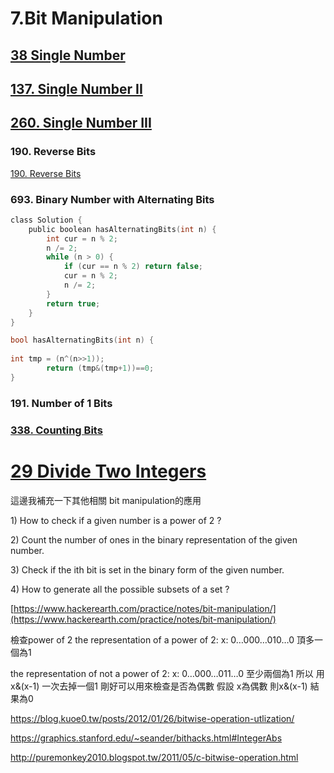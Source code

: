 # 7.Bit Manipulation

## [38 Single Number](/questions/SingleNumber.md)

## [137. Single Number II](/questions/SingleNumber.md)

## [260. Single Number III](/questions/SingleNumber.md)

### 190. Reverse Bits
[190. Reverse Bits](/questions/ReverseBits.md)

### 693. Binary Number with Alternating Bits
```c
class Solution {
    public boolean hasAlternatingBits(int n) {
        int cur = n % 2;
        n /= 2;
        while (n > 0) {
            if (cur == n % 2) return false;
            cur = n % 2;
            n /= 2;
        }
        return true;
    }
}
```

```c
bool hasAlternatingBits(int n) {
    
int tmp = (n^(n>>1)); 
        return (tmp&(tmp+1))==0; 
}
```

### 191. Number of 1 Bits

### [338. Counting Bits](/questions/CountingBits.md)



# [29 Divide Two Integers](/questions/DivideTwoIntegers.md)


這邊我補充一下其他相關 bit manipulation的應用

1\) How to check if a given number is a power of 2 ?

2\) Count the number of ones in the binary representation of the given number.

3\) Check if the ith bit is set in the binary form of the given number.

4\) How to generate all the possible subsets of a set ?

[https://www.hackerearth.com/practice/notes/bit-manipulation/](https://www.hackerearth.com/practice/notes/bit-manipulation/)

檢查power of 2
the representation of a power of 2:
x: 0…000…010…0 頂多一個為1

the representation of not a power of 2:
x: 0…000…011…0 至少兩個為1
所以 用 x&(x-1) 一次去掉一個1 剛好可以用來檢查是否為偶數
假設 x為偶數 則x&(x-1) 結果為0

https://blog.kuoe0.tw/posts/2012/01/26/bitwise-operation-utlization/

https://graphics.stanford.edu/~seander/bithacks.html#IntegerAbs

http://puremonkey2010.blogspot.tw/2011/05/c-bitwise-operation.html

